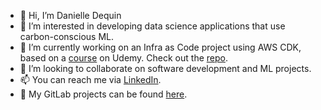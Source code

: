 - 👋 Hi, I’m Danielle Dequin
- 👀 I’m interested in developing data science applications that use carbon-conscious ML.
- 🌱 I’m currently working on an Infra as Code project using AWS CDK, based on a [course](https://www.udemy.com/course/aws-cdk-course/) on Udemy. Check out the [repo](https://github.com/dmdequin/simple-app).
- 💞️ I’m looking to collaborate on software development and ML projects.
- 📫 You can reach me via [LinkedIn](https://www.linkedin.com/in/danielle-dequin/).
- :fox_face: My GitLab projects can be found [here](https://gitlab.com/dmdequin).

<!---
dmdequin/dmdequin is a ✨ special ✨ repository because its `README.md` (this file) appears on your GitHub profile.
You can click the Preview link to take a look at your changes.
--->
